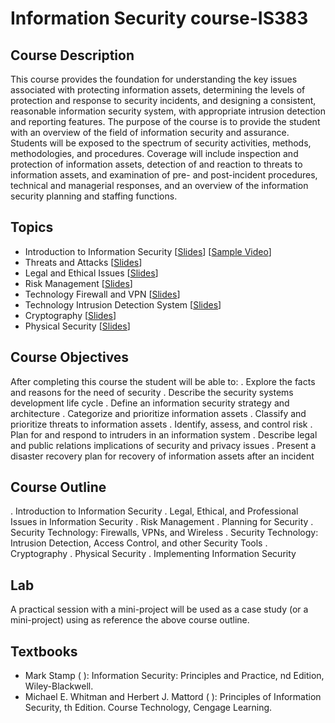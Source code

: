 # Information Security course-IS383

## Course Description
This course provides the foundation for understanding the key issues associated with protecting information assets, determining the levels of protection and response to security incidents, and designing a consistent, reasonable information security system, with appropriate intrusion detection and reporting features. The purpose of the course is to provide the student with an overview of the field of information security and assurance. Students will be exposed to the spectrum of security activities, methods, methodologies, and procedures. Coverage will include inspection and protection of information assets, detection of and reaction to threats to information assets, and examination of pre- and post-incident procedures, technical and managerial responses, and an overview of the information security planning and staffing functions.

## Topics
* Introduction to Information Security [[Slides](./Slides/chap01-%20Intro.%20To%20information%20Security.pdf)] [[Sample Video](https://youtu.be/S-3AON3f8sA)]
* Threats and Attacks [[Slides](./Slides/chap02%20-%20Threats%20and%20Attacks.pdf)]
* Legal and Ethical Issues [[Slides](./Slides/chap03-%20Legal%20_%20Ethical%20Issues.pdf)]
* Risk Management [[Slides](./Slides/chap04-%20Risk%20Management.pdf)]
* Technology Firewall and VPN [[Slides](./Slides/chap06-%20Technology-Firewalls%20and%20VPN.pdf)]
* Technology Intrusion Detection System [[Slides](./Slides/chap07-%20Technology-Intrusion%20Detection%20and%20Prevention.pdf)]
* Cryptography [[Slides](./Slides/chap08-Cryptography.pdf)]
* Physical Security [[Slides](./Slides/chap09-Physical%20Security.pdf)]

## Course Objectives
After completing this course the student will be able to:
. Explore the facts and reasons for the need of security
. Describe the security systems development life cycle
. Define an information security strategy and architecture
. Categorize and prioritize information assets
. Classify and prioritize threats to information assets
. Identify, assess, and control risk
. Plan for and respond to intruders in an information system
. Describe legal and public relations implications of security and privacy issues
. Present a disaster recovery plan for recovery of information assets after an incident

## Course Outline
. Introduction to Information Security
. Legal, Ethical, and Professional Issues in Information Security
. Risk Management
. Planning for Security
. Security Technology: Firewalls, VPNs, and Wireless
. Security Technology: Intrusion Detection, Access Control, and other Security Tools
. Cryptography
. Physical Security
. Implementing Information Security

## Lab
A practical session with a mini-project will be used as a case study (or a mini-project) using as reference the above course outline.
## Textbooks
* Mark Stamp ( ): Information Security: Principles and Practice, nd Edition, Wiley-Blackwell.
* Michael E. Whitman and Herbert J. Mattord ( ): Principles of Information Security, th Edition. Course Technology, Cengage Learning.
